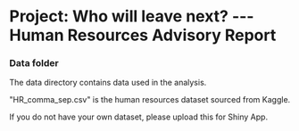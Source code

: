 # Project: Who will leave next? ---Human Resources Advisory Report
### Data folder

The data directory contains data used in the analysis. 

"HR_comma_sep.csv" is the human resources dataset sourced from Kaggle.

If you do not have your own dataset, please upload this for Shiny App.

